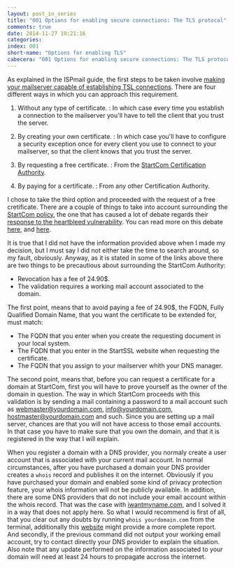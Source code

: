 ```yaml
---
layout: post_in_series
title: "001 Options for enabling secure connections: The TLS protocol"
comments: true
date: 2014-11-27 19:21:16
categories: 
index: 001
short-name: "Options for enabling TLS"
cabecera: "001 Options for enabling secure connections: The TLS protocol"
---
```


As explained in the ISPmail guide, the first steps to be taken involve [making your mailserver capable of establishing TSL connections](https://workaround.org/ispmail/wheezy/tlsifying-your-server). There are four different ways in which you can approach this requirement.

1. Without any type of certificate. 
:	In which case every time you establish a connection to the mailserver you'll have to tell the client that you trust the server.

2. By creating your own certificate. 
:	In which case you'll have to configure a security exception once for every client you use to connect to your mailserver, so that the client knows that you trust the server.

3. By requesting a free certificate.
:	From the [StartCom Certification Authority](https://www.startssl.com/).

4. By paying for a certificate.
:	From any other Certification Authority.


I chose to take the third option and proceeded with the request of a free cretificate. There are a couple of things to take into account surrounding the [StartCom policy](http://en.wikipedia.org/wiki/StartCom#Limitations_of_StartSSL_Free), the one that has caused a lot of debate regards their [response to the heartbleed vulnerability](http://en.wikipedia.org/wiki/StartCom#Response_to_heartbleed). You can read more on this debate [here](https://news.ycombinator.com/item?id=7557764), and [here](https://bugs.debian.org/cgi-bin/bugreport.cgi?bug=744027).

It is true that I did not have the information provided above when I made my decision, but I must say I did not either take the time to search around, so my fault, obviously. Anyway, as it is stated in some of the links above there are two things to be precautious about surrounding the StartCom Authority:

+	Revocation has a fee of 24.90$.
+	The validation requires a working mail account associated to the domain.

The first point, means that to avoid paying a fee of 24.90$, the FQDN, Fully Qualified Domain Name, that you want the certificate to be extended for, must match:

+	The FQDN that you enter when you create the requesting document in your local system.
+	The FQDN that you enter in the StartSSL website when requesting the certificate.
+	The FQDN that you assign to your mailserver whith your DNS manager.

The second point, means that, before you can request a certificate for a domain at StartCom, first you will have to prove yourself as the owner of the domain in question. The way in which StartCom proceeds with this validation is by sending a mail containing a password to a mail account such as webmaster@yourdomain.com, info@yourdomain.com, hostmaster@yourdomain.com and such. Since you are setting up a mail server, chances are that you will not have access to those email accounts. In that case you have to make sure that you own the domain, and that it is registered in the way that I will explain.

When you register a domain with a DNS provider, you normaly create a user account that is associated with your current mail account. In normal circumstances, after you have purchased a domain your DNS provider creates a `whois` record and publishes it on the internet. Obviously if you have purchased your domain and enabled some kind of privacy protection feature, your whois information will not be publicly available. In addition, there are some DNS providers that do not include your email account within the whois record. That was the case with [iwantmyname.com](https://iwantmyname.com/), and I solved it in a way that does not apply here. So what I would recommend is first of all, that you clear out any doubts by running `whois yourdomain.com` from the terminal, additionally this [website](http://whois.domaintools.com/) might provide a more complete report. And secondly, if the previous command did not output your working email account, try to contact directly your DNS provider to explain the situation. Also note that any update performed on the information associated to your domain will need at least 24 hours to propagate accross the internet.

